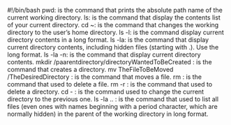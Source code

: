 #!/bin/bash
pwd: is the command that prints the absolute path name of the current working directory.
ls: is the command that display the contents list of your current directory.
cd ~: is the command that changes the working directory to the user’s home directory.
ls -l: is the command display current directory contents in a long format.
ls -la: is the command that display current directory contents, including hidden files (starting with .). Use the long format.
ls -la -n: is the command that display current directory contents.
mkdir /paarentdirectory/directoryWantedToBeCreated : is the command that creates a directory.
mv TheFileToBeMoved /TheDesiredDirectory : is the command that moves a file.
rm : is the command that used to delete a file.
rm -r : is the command that used to delete a directory.
cd - : is the command used to change the current directory to the previous one.
ls -la .. : is the command that used to list all files (even ones with names beginning with a period character, which are normally hidden) in the parent of the working directory in long format.

